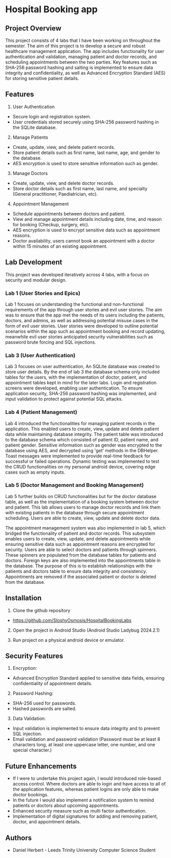 # Hospital Booking app
## Project Overview

This project consists of 4 labs that I have been working on throughout the semester. The aim of this project is to develop a secure and robust healthcare management application. 
The app includes functionality for user authentication and validation, managing patient and doctor records, and scheduling appointments between the two parties.
Key features such as SHA-256 password hashing and salting is implemented to ensure data integrity and confidentiality, as well as Advanced Encryption Standard (AES) for storing sensitive patient details.

## Features

1. User Authentication
+ Secure login and registration system.
+ User credentials stored securely using SHA-256 password hashing in the SQLite database.

2. Manage Patients
+ Create, update, view, and delete patient records.
+ Store patient details such as first name, last name, age, and gender to the database.
+ AES encryption is used to store sensitive information such as gender.

3. Manage Doctors
+ Create, update, view, and delete doctor records.
+ Store doctor details such as first name, last name, and specialty (General practitioner, Paediatrician, etc).

4. Appointment Management
+ Schedule appointments between doctors and patient.
+ View and manage appointment details including date, time, and reason for booking (Checkup, surgery, etc).
+ AES encryption is used to encrypt sensitive data such as appointment reasons.
+ Doctor availability, users cannot book an appointment with a doctor within 15 minutes of an existing appointment.

## Lab Development

This project was developed iteratively across 4 labs, with a focus on security and modular design.

### Lab 1 (User Stories and Epics)

Lab 1 focuses on understanding the functional and non-functional requirements of the app through user stories and evil user stories.
The aim was to ensure that the app met the needs of its users including the patients, doctors, and admins, as well as addressing potential misuse cases in the form of evil user stories.
User stories were developed to outline potential scenarios within the app such as appointment booking and record updating, meanwhile evil user stories anticipated security vulnerabilities such as password brute forcing and SQL injections.

### Lab 3 (User Authentication)

Lab 3 focuses on user authentication, An SQLite database was created to store user details. By the end of lab 3 the database schema only included tables for the users, with the implementation of doctor, patient, and appointment tables kept in mind for the later labs.
Login and registration screens were developed, enabling user authentication. To ensure application security, SHA-256 password hashing was implemented, and input validation to protect against potential SQL attacks.

### Lab 4 (Patient Management)

Lab 4 introduced the functionalities for managing patient records in the application. This enabled users to create, view, update and delete patient data while maintaining database integrity.
The patient table was introduced to the database schema which consisted of patient ID, patient name, and patient gender. Sensitive information such as gender was encrypted to the database using AES, and decrypted using 'get' methods in the DBHelper.
Toast messages were implemented to provide real-time feedback for successful or failed operations. Dynamic testing was implemented to test the CRUD functionalities on my personal android device, covering edge cases such as empty inputs.

### Lab 5 (Doctor Management and Booking Management)

Lab 5 further builds on CRUD functionalities but for the doctor database table, as well as the implementation of a booking system between doctor and patient. This lab allows users to manage doctor records and link them with existing patients in the database through secure appointment scheduling.
Users are able to create, view, update and delete doctor data. 

The appointment management system was also implemented in lab 5, which bridged the functionality of patient and doctor records. This subsystem enables users to create, view, update, and delete appointments while ensuring sensitive data such as appointment reasons are encrypted for security.
Users are able to select doctors and patients through spinners. These spinners are populated from the database tables for patients and doctors.
Foreign keys are also implemented into the appointments table in the database. The purpose of this is to establish relationships with the patients and doctors table to ensure data integrity and consistency. Appointments are removed if the associated patient or doctor is deleted from the database.


## Installation

1. Clone the github repository
+ https://github.com/SloshyOsmosis/HospitalBookingLabs

2. Open the project in Android Studio (Android Studio Ladybug 2024.2.1)

3. Run project on a physical android device or emulator.

## Security Features

1. Encryption:
+ Advanced Encryption Standard applied to sensitive data fields, ensuring confidentiality of appointment details.

2. Password Hashing:
+ SHA-256 used for passwords.
+ Hashed passwords are salted.

3. Data Validation:
+ Input validation is implemented to ensure data integrity and to prevent SQL injection.
+ Email validation and password validation (Password must be at least 8 characters long, at least one uppercase letter, one number, and one special character.)

## Future Enhancements

+ If I were to undertake this project again, I would introduced role-based access control. Where doctors are able to login and have access to all of the application features, whereas patient logins are only able to make doctor bookings.
+ In the future I would also implement a notification system to remind patients or doctors about upcoming appointments. 
+ Enhanced security measure such as multi factor authentication.
+ Implementation of digital signatures for adding and removing patient, doctor, and appointment details.

## Authors
+ Daniel Herbert - Leeds Trinity University Computer Science Student